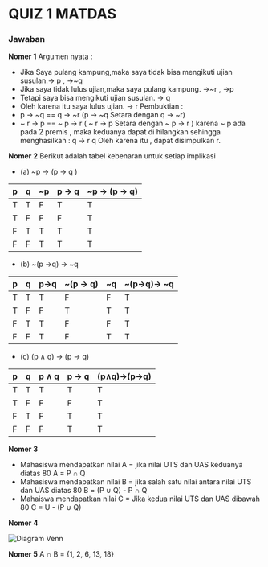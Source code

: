 # QUIZ 1 MATDAS

### Jawaban
**Nomer 1**
Argumen nyata :
 -  Jika Saya pulang kampung,maka saya tidak bisa mengikuti ujian susulan.-> p , ->~q
 - Jika saya tidak lulus ujian,maka saya pulang kampung. ->~r , ->p
 - Tetapi saya bisa mengikuti ujian susulan. -> q
 - Oleh karena itu saya lulus ujian. -> r
Pembuktian : 
 - p -> ~q == q -> ~r (p -> ~q Setara dengan q -> ~r)
 - ~ r -> p == ~ p -> r ( ~ r -> p Setara dengan ~ p -> r )
karena ~ p ada pada 2 premis , maka keduanya dapat di hilangkan sehingga menghasilkan : 
q -> r
q
Oleh karena itu , dapat disimpulkan r.

**Nomer 2**
Berikut adalah tabel kebenaran untuk setiap implikasi 

 - (a) ~p → (p → q )

| p | q | ~p|p -> q | ~p -> (p -> q)|
|--|--|--|--|--|
| T | T | F| T| T|
| T | F | F| F| T|
| F | T | T| T| T|
| F | F | T| T| T|

 - (b) ~(p →q) → ~q

| p | q | p->q|~(p -> q) | ~q|~(p->q)-> ~q |
|--|--|--|--|--|--|
| T | T | T| F| F| T |
| T | F | F| T| T| T |
| F | T | T| F| F| T |
| F | F | T| F| T| T |

 - (c) (p ∧ q) → (p → q)

| p | q | p ∧ q|p -> q | (p∧q)->(p->q)|
|--|--|--|--|--|
| T | T | T| T| T|
| T | F | F| F| T|
| F | T | F| T| T|
| F | F | F| T| T|

**Nomer 3**	

 - Mahasiswa mendapatkan nilai A =
jika nilai UTS dan UAS keduanya diatas 80
A = P ∩ Q
 - Mahasiswa mendapatkan nilai B =
jika salah satu nilai antara nilai UTS dan UAS diatas 80
B = (P ∪ Q) - P ∩ Q
 - Mahaiswa mendapatkan nilai C =
Jika kedua nilai UTS dan UAS dibawah 80
C = U - (P ∪ Q)

**Nomer 4**


![Diagram Venn](https://i.postimg.cc/cHqZjdFV/image.png)

**Nomer 5**
A ∩ B = {1, 2, 6, 13, 18}
